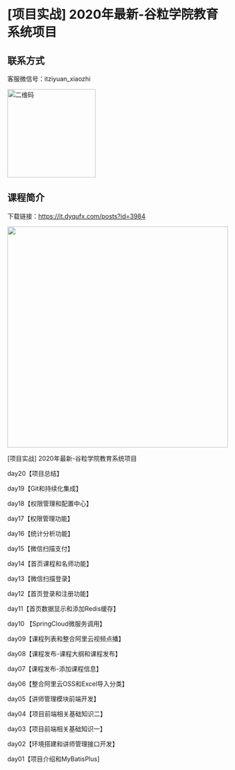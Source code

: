 # [项目实战] 2020年最新-谷粒学院教育系统项目

## 联系方式

客服微信号：itziyuan_xiaozhi

<img src="https://ziyuanyun.oss-cn-guangzhou.aliyuncs.com/common/20240614073449/666b82192834a.jpg" width="200" height="200" alt="二维码">

## 课程简介

下载链接：https://it.dyqufx.com/posts?id=3984

<img src="https://ziyuanyun.oss-cn-guangzhou.aliyuncs.com/yun/20240515185537/664494a9337f0.jpg" width="500" alt="">

  [项目实战] 2020年最新-谷粒学院教育系统项目



day20【项目总结】

 day19【Git和持续化集成】

 day18【权限管理和配置中心】

 day17【权限管理功能】

 day16【统计分析功能】

 day15【微信扫描支付】

 day14【首页课程和名师功能】

 day13【微信扫描登录】

 day12【首页登录和注册功能】

 day11【首页数据显示和添加Redis缓存】

 day10 【SpringCloud微服务调用】

 day09【课程列表和整合阿里云视频点播】

 day08【课程发布-课程大纲和课程发布】

 day07【课程发布-添加课程信息】

 day06【整合阿里云OSS和Excel导入分类】

 day05【讲师管理模块前端开发】

 day04【项目前端相关基础知识二】

 day03【项目前端相关基础知识一】

 day02【环境搭建和讲师管理接口开发】

 day01【项目介绍和MyBatisPlus]

  
